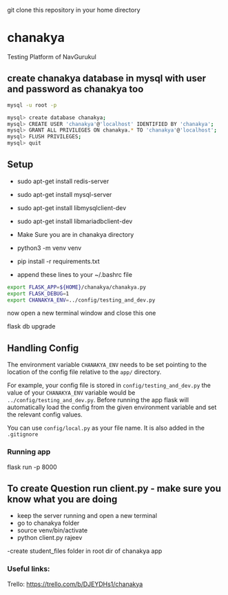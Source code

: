 git clone this repository in your home directory

# chanakya
Testing Platform of NavGurukul

## create chanakya database in mysql with user and password as chanakya too
```bash
mysql -u root -p

mysql> create database chanakya;
mysql> CREATE USER 'chanakya'@'localhost' IDENTIFIED BY 'chanakya';
mysql> GRANT ALL PRIVILEGES ON chanakya.* TO 'chanakya'@'localhost';
mysql> FLUSH PRIVILEGES;
mysql> quit
```

## Setup

- sudo apt-get install redis-server
- sudo apt-get install mysql-server
- sudo apt-get install libmysqlclient-dev
- sudo apt-get install libmariadbclient-dev
- Make Sure you are in chanakya directory
- python3 -m venv venv
- pip install -r requirements.txt

- append these lines to your ~/.bashrc file
```bash
export FLASK_APP=${HOME}/chanakya/chanakya.py
export FLASK_DEBUG=1
export CHANAKYA_ENV=../config/testing_and_dev.py 
```
now open a new terminal window and close this one

flask db upgrade

## Handling Config

The environment variable `CHANAKYA_ENV` needs to be set pointing to the location of the config file relative to the `app/` directory.

For example, your config file is stored in `config/testing_and_dev.py` the value of your `CHANAKYA_ENV` variable would be `../config/testing_and_dev.py`. Before running the app flask will automatically load the config from the given environment variable and set the relevant config values.

You can use `config/local.py` as your file name. It is also added in the `.gitignore`

### Running app

flask run -p 8000

## To create Question run client.py - make sure you know what you are doing

- keep the server running and open a new terminal
- go to chanakya folder
- source venv/bin/activate
- python client.py rajeev

-create student_files folder in root dir of chanakya app
### Useful links:
Trello: https://trello.com/b/DJEYDHs1/chanakya
